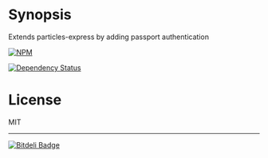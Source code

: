 # Synopsis

Extends particles-express by adding passport authentication

[![NPM](https://nodei.co/npm/particles-passport.png)](https://nodei.co/npm/particles-passport/)

[![Dependency Status](https://david-dm.org/particles/particles-passport.png)](https://david-dm.org/particles/particles-passport)


# License

MIT

-----

[![Bitdeli Badge](https://d2weczhvl823v0.cloudfront.net/particles/particles-passport/trend.png)](https://bitdeli.com/free "Bitdeli Badge")